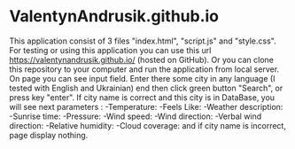 # ValentynAndrusik.github.io

This application consist of 3 files "index.html", "script.js" and "style.css".
For testing or using this application you can use this url https://valentynandrusik.github.io/ (hosted on GitHub).
Or you can clone this repository to your computer and run the application from local server.
On page you can see input field. Enter there some city in any language (I tested with English and Ukrainian) end then click green button "Search", or press key "enter". If city name is correct and this city is in DataBase, you will see next parameters :
-Temperature:
-Feels Like:
-Weather description:
-Sunrise time:
-Pressure:
-Wind speed:
-Wind direction:
-Verbal wind direction:
-Relative humidity:
-Cloud coverage:
and if city name is incorrect, page display nothing.
